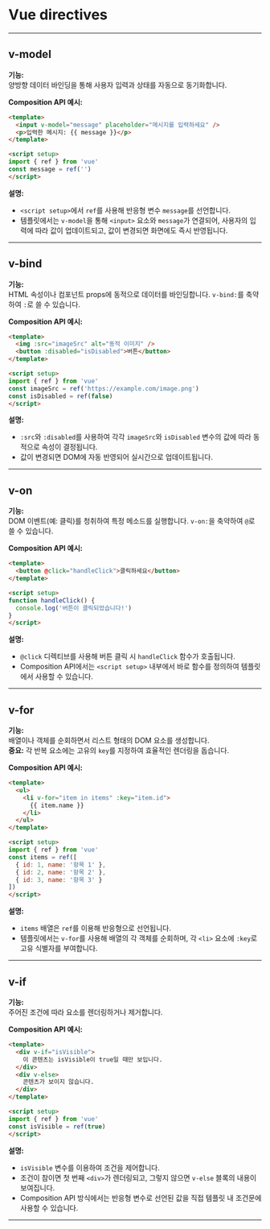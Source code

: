 # Vue directives

---

## v-model  
**기능:**  
양방향 데이터 바인딩을 통해 사용자 입력과 상태를 자동으로 동기화합니다.

**Composition API 예시:**  
```html
<template>
  <input v-model="message" placeholder="메시지를 입력하세요" />
  <p>입력한 메시지: {{ message }}</p>
</template>

<script setup>
import { ref } from 'vue'
const message = ref('')
</script>
```

**설명:**  
- `<script setup>`에서 `ref`를 사용해 반응형 변수 `message`를 선언합니다.  
- 템플릿에서는 `v-model`을 통해 `<input>` 요소와 `message`가 연결되어, 사용자의 입력에 따라 값이 업데이트되고, 값이 변경되면 화면에도 즉시 반영됩니다.

---

## v-bind  
**기능:**  
HTML 속성이나 컴포넌트 props에 동적으로 데이터를 바인딩합니다.
`v-bind:`를 축약하여 `:`로 쓸 수 있습니다.

**Composition API 예시:**  
```html
<template>
  <img :src="imageSrc" alt="동적 이미지" />
  <button :disabled="isDisabled">버튼</button>
</template>

<script setup>
import { ref } from 'vue'
const imageSrc = ref('https://example.com/image.png')
const isDisabled = ref(false)
</script>
```

**설명:**  
- `:src`와 `:disabled`를 사용하여 각각 `imageSrc`와 `isDisabled` 변수의 값에 따라 동적으로 속성이 결정됩니다.
- 값이 변경되면 DOM에 자동 반영되어 실시간으로 업데이트됩니다.

---

## v-on  
**기능:**  
DOM 이벤트(예: 클릭)를 청취하여 특정 메소드를 실행합니다.
`v-on:`을 축약하여 `@`로 쓸 수 있습니다.

**Composition API 예시:**  
```html
<template>
  <button @click="handleClick">클릭하세요</button>
</template>

<script setup>
function handleClick() {
  console.log('버튼이 클릭되었습니다!')
}
</script>
```

**설명:**  
- `@click` 디렉티브를 사용해 버튼 클릭 시 `handleClick` 함수가 호출됩니다.
- Composition API에서는 `<script setup>` 내부에서 바로 함수를 정의하여 템플릿에서 사용할 수 있습니다.

---

## v-for  
**기능:**  
배열이나 객체를 순회하면서 리스트 형태의 DOM 요소를 생성합니다.  
**중요:** 각 반복 요소에는 고유의 `key`를 지정하여 효율적인 렌더링을 돕습니다.

**Composition API 예시:**  
```html
<template>
  <ul>
    <li v-for="item in items" :key="item.id">
      {{ item.name }}
    </li>
  </ul>
</template>

<script setup>
import { ref } from 'vue'
const items = ref([
  { id: 1, name: '항목 1' },
  { id: 2, name: '항목 2' },
  { id: 3, name: '항목 3' }
])
</script>
```

**설명:**  
- `items` 배열은 `ref`를 이용해 반응형으로 선언됩니다.
- 템플릿에서는 `v-for`를 사용해 배열의 각 객체를 순회하며, 각 `<li>` 요소에 `:key`로 고유 식별자를 부여합니다.

---

## v-if  
**기능:**  
주어진 조건에 따라 요소를 렌더링하거나 제거합니다.

**Composition API 예시:**  
```html
<template>
  <div v-if="isVisible">
    이 콘텐츠는 isVisible이 true일 때만 보입니다.
  </div>
  <div v-else>
    콘텐츠가 보이지 않습니다.
  </div>
</template>

<script setup>
import { ref } from 'vue'
const isVisible = ref(true)
</script>
```

**설명:**  
- `isVisible` 변수를 이용하여 조건을 제어합니다.
- 조건이 참이면 첫 번째 `<div>`가 렌더링되고, 그렇지 않으면 `v-else` 블록의 내용이 보여집니다.
- Composition API 방식에서는 반응형 변수로 선언된 값을 직접 템플릿 내 조건문에 사용할 수 있습니다.

---
